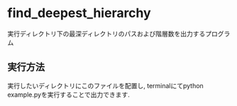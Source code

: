 # find_deepest_hierarchy
実行ディレクトリ下の最深ディレクトリのパスおよび階層数を出力するプログラム

## 実行方法
実行したいディレクトリにこのファイルを配置し, terminalにてpython example.pyを実行することで出力できます.
